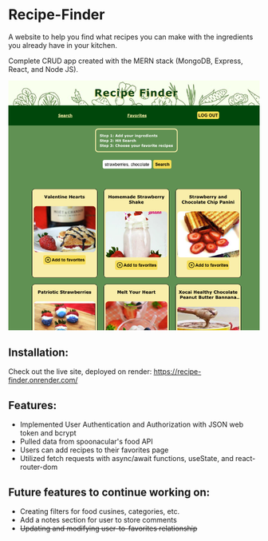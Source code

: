 # Recipe-Finder

A website to help you find what recipes you can make with the ingredients you already have in your kitchen.

Complete CRUD app created with the MERN stack (MongoDB, Express, React, and Node JS). 

![screenshot of recipe-finder website](./public/recipe-finder-img.png)

## Installation:
Check out the live site, deployed on render: https://recipe-finder.onrender.com/


## Features:

- Implemented User Authentication and Authorization with JSON web token and bcrypt
- Pulled data from spoonacular's food API
- Users can add recipes to their favorites page
- Utilized fetch requests with async/await functions, useState, and react-router-dom


## Future features to continue working on: 

- Creating filters for food cusines, categories, etc.
- Add a notes section for user to store comments
- ~~Updating and modifying user-to-favorites relationship~~
